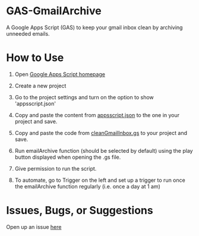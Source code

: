 # GAS-GmailArchive
A Google Apps Script (GAS) to keep your gmail inbox clean by archiving unneeded emails.

# How to Use

1. Open [Google Apps Script homepage](https://script.google.com/home)

2. Create a new project

3. Go to the project settings and turn on the option to show 'appsscript.json'

4. Copy and paste the content from [appsscript.json](https://github.com/FlysonBot/GAS-GmailArchive/blob/main/appsscript.json) to the one in your project and save.

5. Copy and paste the code from [cleanGmailInbox.gs](https://github.com/FlysonBot/GAS-GmailArchive/blob/main/cleanGmailInbox.gs) to your project and save.

6. Run emailArchive function (should be selected by default) using the play button displayed when opening the .gs file.

7. Give permission to run the script.

8. To automate, go to Trigger on the left and set up a trigger to run once the emailArchive function regularly (i.e. once a day at 1 am)

# Issues, Bugs, or Suggestions

Open up an issue [here](https://github.com/FlysonBot/GAS-GmailArchive/issues)

